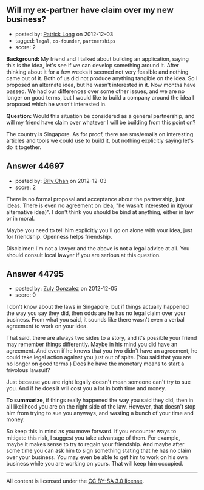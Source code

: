 ## Will my ex-partner have claim over my new business?

- posted by: [Patrick Long](https://stackexchange.com/users/-1/21888-patrick-long) on 2012-12-03
- tagged: `legal`, `co-founder`, `partnerships`
- score: 2

**Background:** My friend and I talked about building an application, saying this is the idea, let's see if we can develop something around it. After thinking about it for a few weeks it seemed not very feasible and nothing came out of it. Both of us did not produce anything tangible on the idea. So I proposed an alternate idea, but he wasn't interested in it. Now months have passed. We had our differences over some other issues, and we are no longer on good terms, but I would like to build a company around the idea I proposed which he wasn't interested in. 

**Question:** Would this situation be considered as a general partnership, and will my friend have claim over whatever I will be building from this point on?

The country is Singapore. As for proof, there are sms/emails on interesting articles and tools we could use to build it, but nothing explicitly saying let's do it together.


## Answer 44697

- posted by: [Billy Chan](https://stackexchange.com/users/-1/21618-billy-chan) on 2012-12-03
- score: 2

There is no formal proposal and acceptance about the partnership, just ideas. There is even no agreement on idea, "he wasn't interested in it(your alternative idea)". I don't think you should be bind at anything, either in law or in moral. 

Maybe you need to tell him explicitly you'll go on alone with your idea, just for friendship. Openness helps friendship.

Disclaimer: I'm not a lawyer and the above is not a legal advice at all. You should consult local lawyer if you are serious at this question.


## Answer 44795

- posted by: [Zuly Gonzalez](https://stackexchange.com/users/-1/2692-zuly-gonzalez) on 2012-12-05
- score: 0

I don't know about the laws in Singapore, but if things actually happened the way you say they did, then odds are he has no legal claim over your business. From what you said, it sounds like there wasn't even a verbal agreement to work on your idea.

That said, there are always two sides to a story, and it's possible your friend may remember things differently. Maybe in his mind you did have an agreement. And even if he knows that you two didn't have an agreement, he could take legal action against you just out of spite. (You said that you are no longer on good terms.) Does he have the monetary means to start a frivolous lawsuit?

Just because you are right legally doesn't mean someone can't try to sue you. And if he does it will cost you a lot in both time and money.

**To summarize**, if things really happened the way you said they did, then in all likelihood you are on the right side of the law. However, that doesn't stop him from trying to sue you anyways, and wasting a bunch of your time and money. 

So keep this in mind as you move forward. If you encounter ways to mitigate this risk, I suggest you take advantage of them. For example, maybe it makes sense to try to regain your friendship. And maybe after some time you can ask him to sign something stating that he has no claim over your business. You may even be able to get him to work on his own business while you are working on yours. That will keep him occupied.



---

All content is licensed under the [CC BY-SA 3.0 license](https://creativecommons.org/licenses/by-sa/3.0/).
